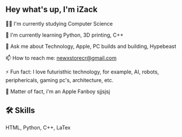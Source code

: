 
## Hey what's up, I'm iZack
👩‍💻 I'm currently studying Computer Science

🧠 I'm currently learning Python, 3D printing, C++

💬 Ask me about Technology, Apple, PC builds and building, Hypebeast

📫 How to reach me: newxstorecr@gmail.com

⚡️ Fun fact: I love futuristhic technology, for example, AI, robots, periphericals, gaming pc's, architecture, etc.

🐉 Matter of fact, i'm an Apple Fanboy sjjsjsj 

## 🛠 Skills
HTML, Python, C++, LaTex
